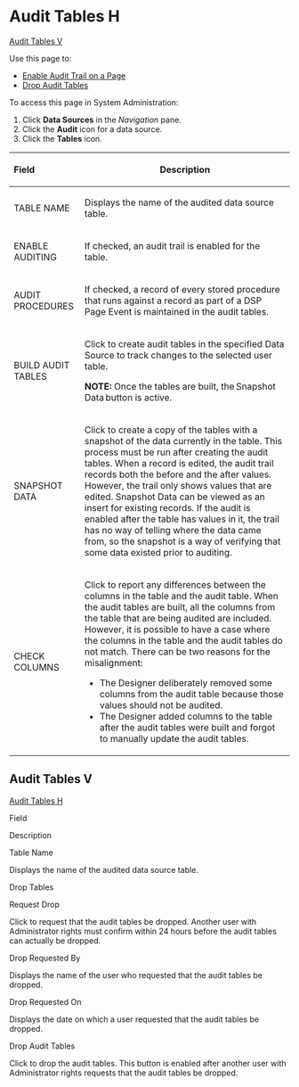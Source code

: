 # Audit Tables H

[Audit Tables V](#Audit)

<div class="use">

Use this page to:

  - [Enable Audit Trail on a
    Page](../../WebApp_Dev/Enable_Audit_Trail_on_a_Page.htm)
  - [Drop Audit Tables](../../WebApp_Dev/Drop_Audit_Tables.htm)

</div>

To access this page in System Administration:

1.  Click **Data Sources** in the *Navigation* pane.
2.  Click the **Audit** icon for a data source.
3.  Click the **Tables** icon.

<table>
<thead>
<tr class="header">
<th style="text-align: left;"><p>Field</p></th>
<th><p>Description</p></th>
</tr>
</thead>
<tbody>
<tr class="odd">
<td style="text-align: left;">TABLE NAME</td>
<td><p>Displays the name of the audited data source table.</p></td>
</tr>
<tr class="even">
<td style="text-align: left;"><p>ENABLE AUDITING</p></td>
<td><p>If checked, an audit trail is enabled for the table.</p></td>
</tr>
<tr class="odd">
<td style="text-align: left;"><p>AUDIT PROCEDURES</p></td>
<td><p>If checked, a record of every stored procedure that runs against a record as part of a DSP Page Event is maintained in the audit tables.</p></td>
</tr>
<tr class="even">
<td style="text-align: left;"><p>BUILD AUDIT TABLES</p></td>
<td><p>Click to create audit tables in the specified Data Source to track changes to the selected user table.</p>
<p><strong>NOTE:</strong> Once the tables are built, the Snapshot Data button is active.</p></td>
</tr>
<tr class="odd">
<td style="text-align: left;"><p>SNAPSHOT DATA</p></td>
<td><p>Click to create a copy of the tables with a snapshot of the data currently in the table. This process must be run after creating the audit tables. When a record is edited, the audit trail records both the before and the after values. However, the trail only shows values that are edited. Snapshot Data can be viewed as an insert for existing records. If the audit is enabled after the table has values in it, the trail has no way of telling where the data came from, so the snapshot is a way of verifying that some data existed prior to auditing.</p></td>
</tr>
<tr class="even">
<td style="text-align: left;"><p>CHECK COLUMNS</p></td>
<td><p>Click to report any differences between the columns in the table and the audit table. When the audit tables are built, all the columns from the table that are being audited are included. However, it is possible to have a case where the columns in the table and the audit tables do not match. There can be two reasons for the misalignment:</p>
<ul>
<li>The Designer deliberately removed some columns from the audit table because those values should not be audited.</li>
<li>The Designer added columns to the table after the audit tables were built and forgot to manually update the audit tables.</li>
</ul></td>
</tr>
</tbody>
</table>

## <span id="Audit"></span>Audit Tables V

[Audit Tables H](#)

Field

Description

Table Name

Displays the name of the audited data source table.

Drop Tables

Request Drop

Click to request that the audit tables be dropped. Another user with
Administrator rights must confirm within 24 hours before the audit
tables can actually be dropped.

Drop Requested By

Displays the name of the user who requested that the audit tables be
dropped.

Drop Requested On

Displays the date on which a user requested that the audit tables be
dropped.

Drop Audit Tables

Click to drop the audit tables. This button is enabled after another
user with Administrator rights requests that the audit tables be
dropped.
